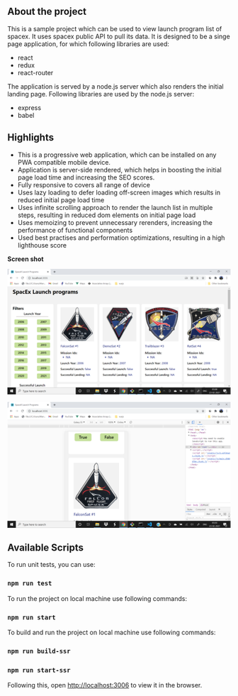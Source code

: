 ## About the project

This is a sample project which can be used to view launch program list of spacex. It uses spacex public API to pull its data.
It is designed to be a singe page application, for which following libraries are used:
- react
- redux
- react-router

The application is served by a node.js server which also renders the initial landing page. Following libraries are used by the node.js server:
- express
- babel

## Highlights
- This is a progressive web application, which can be installed on any PWA compatible mobile device.
- Application is server-side rendered, which helps in boosting the initial page load time and increasing the SEO scores.
- Fully responsive to covers all range of device
- Uses lazy loading to defer loading off-screen images which results in reduced initial page load time
- Uses infinite scrolling approach to render the launch list in multiple steps, resulting in reduced dom elements on initial page load
- Uses memoizing to prevent unnecessary rerenders, increasing the performance of functional components
- Used best practises and performation optimizations, resulting in a high lighthouse score

**Screen shot**

![desktop view](docs/desktop_view.png)


![mobile view](docs/mobile_view.png)

## Available Scripts

To run unit tests, you can use:
### `npm run test`

To run the project on local machine use following commands:
### `npm run start`

To build and run the project on local machine use following commands:
### `npm run build-ssr`
### `npm run start-ssr`


Following this, open [http://localhost:3006](http://localhost:3006) to view it in the browser.
